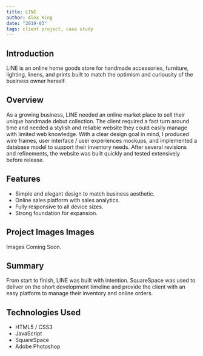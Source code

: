 ```yaml
---
title: LINE
author: Alex King
date: "2019-03"
tags: client project, case study
---
```


## Introduction

LINE is an online home goods store for handmade accessories, furniture, lighting, linens, and prints built to match the optimism and curiousity of the business owner herself.

## Overview

As a growing business, LINE needed an online market place to sell their unique handmade debut collection. The client required a fast turn around time and needed a stylish and reliable website they could easily manage with limited web knowledge.
With a clear design goal in mind, I produced wire frames, user interface / user experiences mockups, and implemented a database model to support their inventory needs. After several revisions and refinements, the website was built quickly and tested extensively before release.

## Features

- Simple and elegant design to match business aesthetic.
- Online sales platform with sales analytics.
- Fully responsive to all device sizes.
- Strong foundation for expansion.

## Project Images Images

Images Coming Soon.

## Summary

From start to finish, LINE was built with intention. SquareSpace was used to deliver on the short development timeline and provide the client with an easy platform to manage their inventory and online orders.

## Technologies Used

- HTML5 / CSS3
- JavaScript
- SquareSpace
- Adobe Photoshop
